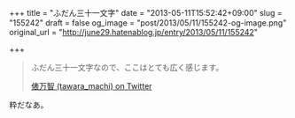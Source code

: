 +++
title = "ふだん三十一文字"
date = "2013-05-11T15:52:42+09:00"
slug = "155242"
draft = false
og_image = "post/2013/05/11/155242-og-image.png"
original_url = "http://june29.hatenablog.jp/entry/2013/05/11/155242"

+++

<p></p>
<blockquote>ふだん三十一文字なので、ここはとても広く感じます。<p><a class="quote" href="https://twitter.com/tawara_machi" title="俵万智 (tawara_machi) on Twitter">俵万智 (tawara_machi) on Twitter</a><br>
</p>
</blockquote>
<p>粋だなあ。</p>